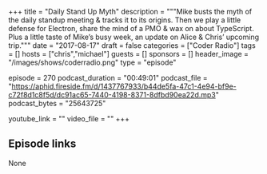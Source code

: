 +++
title = "Daily Stand Up Myth"
description = """Mike busts the myth of the daily standup meeting & tracks it to its origins. Then we play a little defense for Electron, share the mind of a PMO & wax on about TypeScript. Plus a little taste of Mike’s busy week, an update on Alice & Chris’ upcoming trip."""
date = "2017-08-17"
draft = false
categories = ["Coder Radio"]
tags = []
hosts = ["chris","michael"]
guests = []
sponsors = []
header_image = "/images/shows/coderradio.png"
type = "episode"

episode = 270
podcast_duration = "00:49:01"
podcast_file = "https://aphid.fireside.fm/d/1437767933/b44de5fa-47c1-4e94-bf9e-c72f8d1c8f5d/dc91ac65-7440-4198-8371-8dfbd90ea22d.mp3"
podcast_bytes = "25643725"

youtube_link = ""
video_file = ""
+++

## Episode links

None


